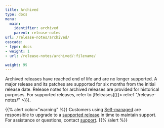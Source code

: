 ```yaml
---
title: Archived
type: docs
menu:
  main:
    identifier: archived
    parent: release-notes
url: /release-notes/archived/
cascade:
- type: docs
- weight: 1
- url: /release-notes/archived/:filename/

weight: 99
---
```

Archived releases have reached end of life and are no longer supported. A major release and its patches are supported for six months from the initial release date. Release notes for archived releases are provided for historical purposes. For supported releases, refer to [Releases]({{< relref "/release-notes/" >}}).

{{% alert color="warning" %}}
Customers using [Self-managed](/guides/hosting/hosting-options/self-managed/) are responsible to upgrade to a [supported release](/releases-notes/) in time to maintain support. For assistance or questions, contact [support](mailto:support@wandb.com).
{{% /alert %}}




